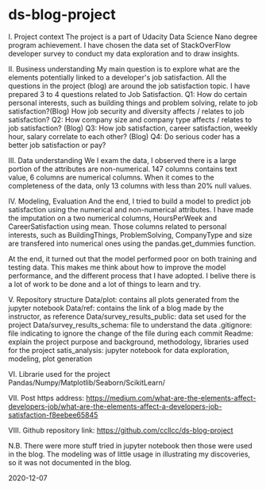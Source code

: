 # ds-blog-project
I. Project context
The project is a part of Udacity Data Science Nano degree program achievement.
I have chosen the data set of StackOverFlow developer survey to conduct my data exploration and to draw insights.

II. Business understanding
My main question is to explore what are the elements potentially linked to a developer's job satisfaction.
All the questions in the project (blog) are around the job satisfaction topic.
I have prepared 3 to 4 questions related to Job Satisfaction.
Q1:
How do certain personal interests, such as building things and problem solving, relate to job satisfaction?(Blog)
How job security and diversity affects / relates to job satisfaction?
Q2:
How company size and company type affects / relates to job satisfaction? (Blog)
Q3:
How job satisfaction, career satisfaction, weekly hour, salary correlate to each other? (Blog)
Q4:
Do serious coder has a better job satisfaction or pay?


III. Data understanding
We I exam the data, I observed there is a large portion of the attributes are non-numerical.
147 columns contains text value, 6 columns are numerical columns.
When it comes to the completeness of the data, only 13 columns with less than 20% null values.

IV. Modeling, Evaluation
And the end, I tried to build a model to predict job satisfaction using the numerical and non-numerical attributes.
I have made the imputation on a two numerical columns, HoursPerWeek and CareerSatisfaction using mean.
Those columns related to personal interests, such as BuildingThings, ProblemSolving, CompanyType and size are transfered into numerical ones using the pandas.get_dummies function.

At the end, it turned out that the model performed poor on both training and testing data.
This makes me think about how to improve the model performance, and the different process that I have adopted.
I belive there is a lot of work to be done and a lot of things to learn and try.


V. Repository structure
Data/plot: contains all plots generated from the jupyter notebook
Data/ref: contains the link of a blog made by the instructor, as reference
Data/survey_results_public: data set used for the project
Data/survey_results_schema: file to understand the data
.gitignore: file indicating to ignore the change of the file during each commit
Readme: explain the project purpose and background, methodology, libraries used for the project
satis_analysis: jupyter notebook for data exploration, modeling, plot generation

VI. Librarie used for the project
Pandas/Numpy/Matplotlib/Seaborn/ScikitLearn/

VII.
Post https address:
https://medium.com/what-are-the-elements-affect-developers-job/what-are-the-elements-affect-a-developers-job-satisfaction-f8eebee65845

VIII.
Github repository link:
https://github.com/ccllcc/ds-blog-project



N.B.
There were more stuff tried in jupyter notebook then those were used in the blog.
The modeling was of little usage in illustrating my discoveries, so it was not documented in the blog.

2020-12-07
